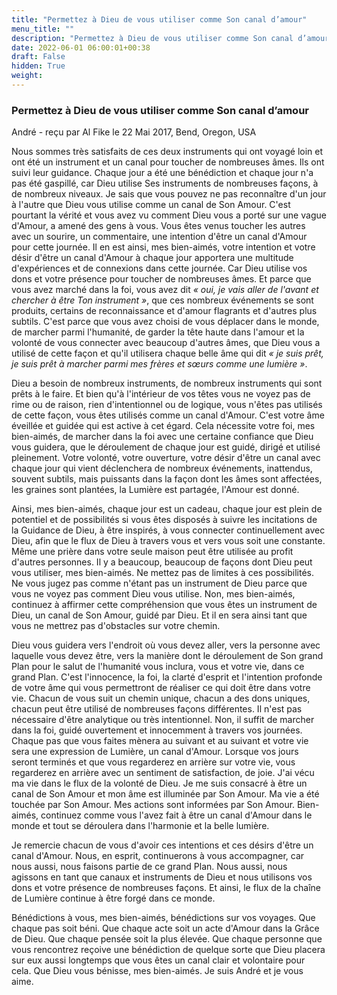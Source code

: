 ```yaml
---
title: "Permettez à Dieu de vous utiliser comme Son canal d’amour"
menu_title: ""
description: "Permettez à Dieu de vous utiliser comme Son canal d’amour"
date: 2022-06-01 06:00:01+00:38
draft: False
hidden: True
weight:
---
```

### Permettez à Dieu de vous utiliser comme Son canal d’amour

André - reçu par Al Fike le 22 Mai 2017, Bend, Oregon, USA

Nous sommes très satisfaits de ces deux instruments qui ont voyagé loin et ont été un instrument et un canal pour toucher de nombreuses âmes. Ils ont suivi leur guidance. Chaque jour a été une bénédiction et chaque jour n'a pas été gaspillé, car Dieu utilise Ses instruments de nombreuses façons, à de nombreux niveaux. Je sais que vous pouvez ne pas reconnaître d'un jour à l'autre que Dieu vous utilise comme un canal de Son Amour. C'est pourtant la vérité et vous avez vu comment Dieu vous a porté sur une vague d'Amour, a amené des gens à vous. Vous êtes venus toucher les autres avec un sourire, un commentaire, une intention d'être un canal d'Amour pour cette journée. Il en est ainsi, mes bien-aimés, votre intention et votre désir d'être un canal d'Amour à chaque jour apportera une multitude d'expériences et de connexions dans cette journée. Car Dieu utilise vos dons et votre présence pour toucher de nombreuses âmes. Et parce que vous avez marché dans la foi, vous avez dit *« oui, je vais aller de l'avant et chercher à être Ton instrument »*, que ces nombreux événements se sont produits, certains de reconnaissance et d'amour flagrants et d'autres plus subtils. C'est parce que vous avez choisi de vous déplacer dans le monde, de marcher parmi l'humanité, de garder la tête haute dans l'amour et la volonté de vous connecter avec beaucoup d'autres âmes, que Dieu vous a utilisé de cette façon et qu'il utilisera chaque belle âme qui dit *« je suis prêt, je suis prêt à marcher parmi mes frères et sœurs comme une lumière »*.

Dieu a besoin de nombreux instruments, de nombreux instruments qui sont prêts à le faire. Et bien qu'à l'intérieur de vos têtes vous ne voyez pas de rime ou de raison, rien d'intentionnel ou de logique, vous n'êtes pas utilisés de cette façon, vous êtes utilisés comme un canal d'Amour. C'est votre âme éveillée et guidée qui est active à cet égard. Cela nécessite votre foi, mes bien-aimés, de marcher dans la foi avec une certaine confiance que Dieu vous guidera, que le déroulement de chaque jour est guidé, dirigé et utilisé pleinement. Votre volonté, votre ouverture, votre désir d'être un canal avec chaque jour qui vient déclenchera de nombreux événements, inattendus, souvent subtils, mais puissants dans la façon dont les âmes sont affectées, les graines sont plantées, la Lumière est partagée, l'Amour est donné.

Ainsi, mes bien-aimés, chaque jour est un cadeau, chaque jour est plein de potentiel et de possibilités si vous êtes disposés à suivre les incitations de la Guidance de Dieu, à être inspirés, à vous connecter continuellement avec Dieu, afin que le flux de Dieu à travers vous et vers vous soit une constante. Même une prière dans votre seule maison peut être utilisée au profit d'autres personnes. Il y a beaucoup, beaucoup de façons dont Dieu peut vous utiliser, mes bien-aimés. Ne mettez pas de limites à ces possibilités. Ne vous jugez pas comme n'étant pas un instrument de Dieu parce que vous ne voyez pas comment Dieu vous utilise. Non, mes bien-aimés, continuez à affirmer cette compréhension que vous êtes un instrument de Dieu, un canal de Son Amour, guidé par Dieu. Et il en sera ainsi tant que vous ne mettrez pas d'obstacles sur votre chemin.

Dieu vous guidera vers l'endroit où vous devez aller, vers la personne avec laquelle vous devez être, vers la manière dont le déroulement de Son grand Plan pour le salut de l'humanité vous inclura, vous et votre vie, dans ce grand Plan. C'est l'innocence, la foi, la clarté d'esprit et l'intention profonde de votre âme qui vous permettront de réaliser ce qui doit être dans votre vie. Chacun de vous suit un chemin unique, chacun a des dons uniques, chacun peut être utilisé de nombreuses façons différentes. Il n'est pas nécessaire d'être analytique ou très intentionnel. Non, il suffit de marcher dans la foi, guidé ouvertement et innocemment à travers vos journées. Chaque pas que vous faites mènera au suivant et au suivant et votre vie sera une expression de Lumière, un canal d'Amour. Lorsque vos jours seront terminés et que vous regarderez en arrière sur votre vie, vous regarderez en arrière avec un sentiment de satisfaction, de joie. J'ai vécu ma vie dans le flux de la volonté de Dieu. Je me suis consacré à être un canal de Son Amour et mon âme est illuminée par Son Amour. Ma vie a été touchée par Son Amour. Mes actions sont informées par Son Amour. Bien-aimés, continuez comme vous l'avez fait à être un canal d'Amour dans le monde et tout se déroulera dans l'harmonie et la belle lumière.

Je remercie chacun de vous d'avoir ces intentions et ces désirs d'être un canal d'Amour. Nous, en esprit, continuerons à vous accompagner, car nous aussi, nous faisons partie de ce grand Plan. Nous aussi, nous agissons en tant que canaux et instruments de Dieu et nous utilisons vos dons et votre présence de nombreuses façons. Et ainsi, le flux de la chaîne de Lumière continue à être forgé dans ce monde.

Bénédictions à vous, mes bien-aimés, bénédictions sur vos voyages. Que chaque pas soit béni. Que chaque acte soit un acte d'Amour dans la Grâce de Dieu. Que chaque pensée soit la plus élevée. Que chaque personne que vous rencontrez reçoive une bénédiction de quelque sorte que Dieu placera sur eux aussi longtemps que vous êtes un canal clair et volontaire pour cela. Que Dieu vous bénisse, mes bien-aimés. Je suis André et je vous aime.
